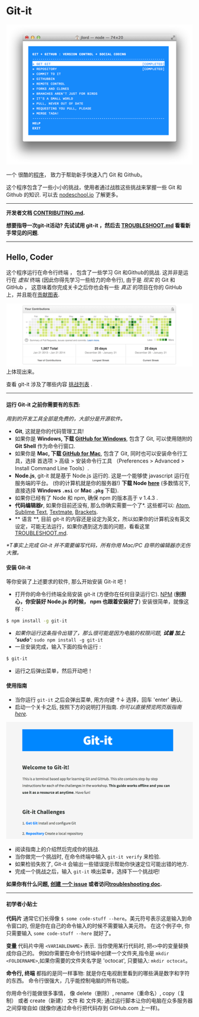 # Git-it

![ss](https://raw.githubusercontent.com/jlord/git-it/master/git-it-ss.png)

一个 很酷的[程序](https://github.com/rvagg/workshopper)， 致力于帮助新手快速入门 Git 和 Github。

这个程序包含了一些小小的挑战，使用者通过战胜这些挑战来掌握一些 Git 和 Github 的知识. 可以去 [nodeschool.io](http://nodeschool.io) 了解更多。

---

**开发者文档 [CONTRIBUTING.md](https://github.com/jlord/git-it/blob/master/CONTRIBUTING.md).**

**想要指导一次git-it活动? 先试试用 git-it ，然后去 [TROUBLESHOOT.md](https://github.com/jlord/git-it/blob/master/TROUBLESHOOT.md) 看看新手常见的问题**.

---

## Hello, Coder

这个程序运行在命令行终端 ， 包含了一些学习 Git 和Github的挑战. 这并非是运行在 _虚拟_ 终端 (因此你得先学习一些给力的命令行), 由于是 _现实_ 的 Git 和 GitHub ， 这意味着你完成关卡之后你也会有一些 _真正_ 的项目在你的 GitHub 上，并且能在[贡献图表](https://github.com/blog/1360-introducing-contributions).

![contributions](https://raw.githubusercontent.com/jlord/git-it/master/ghcc.png)上体现出来。

查看 git-it 涉及了哪些内容 [挑战列表](http://jlord.github.io/git-it) .

---

#### 运行 Git-it 之前你需要有的东西:

_用到的开发工具全部是免费的，大部分是开源软件。_

- **Git**, 这就是你的代码管理工具!
- 如果你是 **Windows, 下载 [GitHub for Windows](http://windows.github.com)**, 包含了 Git, 可以使用随附的 **Git Shell** 作为命令行窗口.
- 如果你是 **Mac, 下载 [GitHub for Mac](http://mac.github.com)**, 包含了 Git, 同时也可以安装命令行工具，选择 首选项 > 高级 > 安装命令行工具 （Preferences > Advanced > Install Command Line Tools）.
- **Node.js**, git-it 就是基于 Node.js 运行的. 这是一个能够使 javascript 运行在服务端的平台。 (你的计算机就是你的服务器!)   **下载 Node [here](http://nodejs.org/download/)** (多数情况下, 直接选择 **Windows `.msi`** or **Mac `.pkg`** 下载).
- 如果你已经有了 Node 和 npm, 确保 npm 的版本高于 v 1.4.3 .
- **代码编辑器r**, 如果你目前还没有, 那么你确实需要一个了*. 这些都可以: [Atom](http://www.atom.io), [Sublime Text](http://www.sublimetext.com/2), [Textmate](http://macromates.com/download), [Brackets](http://brackets.io/).
- ** 语言 **, 目前 git-it 的内容还是设定为英文，所以如果你的计算机没有英文设定，可能无法运行，如果你遇到这方面的问题，看看这里 [TROUBLESHOOT.md](https://github.com/jlord/git-it/blob/master/TROUBLESHOOT.md).

_*T事实上完成 Git-it 并不需要编写代码，所有你用 Mac/PC 自带的编辑器亦无伤大雅。_

#### 安装 Git-it

等你安装了上述要求的软件, 那么开始安装 Git-it 吧！

- 打开你的命令行终端全局安装 git-it  (方便你在任何目录运行它). [NPM](http://www.npmjs.org) (**别担心，你安装好 Node.js 的时候， npm 也跟着安装好了**) 安装很简单，就像这样 :

```bash
$ npm install -g git-it
```
- _如果你运行这条指令出错了，那么很可能是因为电脑的权限问题, **试着 加上 'sudo'**:_ `sudo npm install -g git-it`
- 一旦安装完成，输入下面的指令运行 :

```bash
$ git-it
```
- 运行之后弹出菜单，然后开动吧！

#### 使用指南

- 当你运行 `git-it` 之后会弹出菜单, 用方向键 ↑↓ 选择，回车 'enter' 确认.
- 启动一个关卡之后, 按照下方的说明打开指南. _你可以直接预览网页版指南 [here](http://jlord.github.io/git-it)._

![img](https://raw.githubusercontent.com/jlord/git-it/master/guide-ss.png)

- 阅读指南上的介绍然后完成你的挑战.
- 当你做完一个挑战时, 在命令终端中输入 `git-it verify` 来检验.
- 如果检验失败了, Git-it 会输出一些错误提示帮助你快速定位可能出错的地方.
- 完成一个挑战之后，输入 `git-it` 唤出菜单，选择下一个挑战吧!

**如果你有什么问题,  [创建 一个 issue](https://github.com/jlord/git-it/issues/new) 或者访问[troubleshooting doc](https://github.com/jlord/git-it/blob/master/TROUBLESHOOT.md).**

---

#### 初学者小贴士

**代码片** 通常它们长得像 `$ some code-stuff --here`。美元符号表示这是输入到命令窗口的, 但是你在自己的命令输入的时候不需要输入美元符。 在这个例子中, 你只需要输入 `some code-stuff --here` 就好了。

**变量** 代码片中用 `<VARIABLENAME>` 表示. 当你使用某行代码时, 把`<>`中的变量替换成你自己的。 例如你需要在命令行终端中创建一个文件夹,指令是 `mkdir <FOLDERNAME>`,如果你需要的文件夹名字是 'octocat', 只要输入: `mkdir octocat`。

**命令行, 终端** 都指的是同一样事物: 就是你在电视剧里看到的哪些满是数字和字符的东西。 命令行很强大，几乎能控制电脑的所有功能。

你用命令行能做很多事情， 像 delete（删除）, rename（重命名）, copy（复制） 或者 create（新建） 文件 和 文件夹; 通过运行脚本让你的电脑在众多服务器之间穿梭自如 (就像你通过命令行把代码存到 GitHub.com 上一样)。
